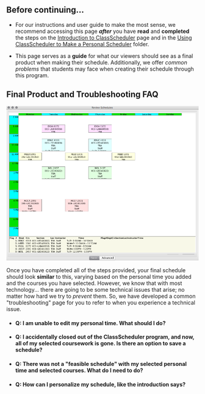 ## Before continuing... 

* For our instructions and user guide to make the most sense, we recommend accessing this page **_after_** you have **read** and **completed** the steps on the [Introduction to ClassScheduler](https://github.com/umwrit350sp17/team6/tree/master/docs/1-Introduction%20to%20ClassScheduler) page and in the [Using ClassScheduler to Make a Personal Scheduler](https://github.com/umwrit350sp17/team6/tree/master/docs/2-Using%20ClassScheduler%20to%20Make%20a%20Personal%20Schedule) folder.

* This page serves as a **guide** for what our viewers should see as a final product when making their schedule. Additionally, we offer _common problems_ that students may face when creating their schedule through this program. 

## Final Product and Troubleshooting FAQ

![Final Schedule](assets/7.png)
 
Once you have completed all of the steps provided, your final schedule should look **similar** to this, varying based on the personal time you added and the courses you have selected. However, we know that with most technology... there are going to be some technical issues that arise; no matter how hard we try to _prevent_ them. So, we have developed a common "troubleshooting" page for you to refer to when you experience a technical issue.

* #### Q: I am unable to edit my personal time. What should I do? 
* #### Q: I accidentally closed out of the ClassScheduler program, and now, all of my selected coursework is gone. Is there an option to save a schedule?
* #### Q: There was not a "feasible schedule" with my selected personal time and selected courses. What do I need to do? 
* #### Q: How can I personalize my schedule, like the introduction says?


